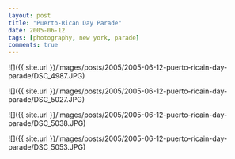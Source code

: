 ```yaml
---
layout: post
title: "Puerto-Rican Day Parade"
date: 2005-06-12
tags: [photography, new york, parade]
comments: true
---
```

![]({{ site.url }}/images/posts/2005/2005-06-12-puerto-ricain-day-parade/DSC_4987.JPG)

![]({{ site.url }}/images/posts/2005/2005-06-12-puerto-ricain-day-parade/DSC_5027.JPG)

![]({{ site.url }}/images/posts/2005/2005-06-12-puerto-ricain-day-parade/DSC_5038.JPG)

![]({{ site.url }}/images/posts/2005/2005-06-12-puerto-ricain-day-parade/DSC_5053.JPG)
